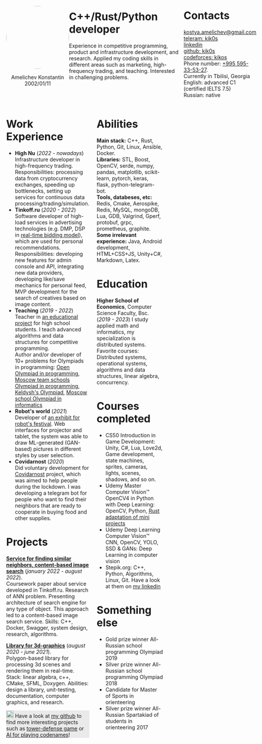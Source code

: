 <div style="margin: 40px 40px 0 40px;">
<div style="justify-content: space-around; display: flex; align-items: center;"> <div width=170px><img style="object-fit:cover; border-radius:70%; margin: 0 auto;" width=170px src="https://avatars.githubusercontent.com/u/20306967"><p style="text-align: center;">Amelichev Konstantin<br>2002/01/11</p></div>
<div style="padding-right: 10px;">

# C++/Rust/Python developer

<p style="width: 300px; padding-bottom: 45px;">
Experience in competitive programming, product and infrastructure development, and research. Applied my coding skills in different areas such as marketing, high-frequency trading, and teaching. Interested in challenging problems.
</p>
</div>
<div>

# Contacts

<p style="align-items: center;">

[<ins>kostya.amelichev@gmail.com</ins>](mailto:kostya.amelichev@gmail.com) <br>
[<ins>teleram: kik0s</ins>](https://t.me/kik0s) <br>
[<ins>linkedin</ins>](https://www.linkedin.com/in/konstantin-amelichev-66a546219/) <br>
[<ins>github: kik0s</ins>](https://github.com/kik0s) <br>
[<ins>codeforces: kikos</ins>](https://codeforces.com/profile/KiKoS) <br>
Phone number: <ins>+995 595-33-53-27</ins>.<br>
Currently in Tbilisi, Georgia<br>
English: advanced C1 (certified IELTS 7.5)<br>
Russian: native
</p>
</div>
</div>
<div style="justify-content: space-around; display: flex;">
<div style="padding-right: 20px;">

# Work Experience
* **High Nu** (_2022 - nowadays_) <br>
Infrastructure developer in high-frequency trading.<br>
Responsibilities: processing data from cryptocurrency exchanges, speeding up bottlenecks, setting up services for continuous data processing/trading/simulation.
* **Tinkoff.ru** (_2020 - 2022_) <br>
Software developer of high-load services in advertising technologies (e.g. DMP, DSP in [<ins>real-time bidding model</ins>](http://rtb-media.ru/wiki/)), which are used for personal recommendations. <br>
Responsibilities: developing new features for admin console and API, integrating new data providers, developing like/save mechanics for personal feed, MVP development for the search of creatives based on image content.
* **Teaching** (_2019 - 2022_) <br>
Teacher in [<ins>an educational project</ins>](https://fintech.tinkoff.ru/study/generation/algo/) for high school students. I teach advanced algorithms and data structures for competitive programming. <br>
Author and/or developer of 10+ problems for Olympiads in programming: [<ins>Open Olympiad in programming</ins>](https://olympiads.ru/zaoch), [<ins>Moscow team schools Olympiad in programming</ins>](https://olympiads.ru/team), [<ins>Keldysh's Olympiad</ins>](https://www.jroi.ru/), [<ins>Moscow school Olympiad in informatics</ins>](https://mos-inf.olimpiada.ru/)
* **Robot's world** (_2021_) <br>
Developer of [<ins>an exhibit for robot's festival</ins>](https://xn--80acbclsxybashnis9k.xn--p1ai/). Web interfaces for projector and tablet, the system was able to draw ML-generated (GAN-based) pictures in different styles by user selection.
* **Covidarnost** (_2020_) <br>
Did voluntary development for [<ins>Covidarnost</ins>](https://www.instagram.com/covidarnost/) project, which was aimed to help people during the lockdown. I was developing a telegram bot for people who want to find their neighbors that are ready to cooperate in buying food and other supplies.

# Projects

[<ins>**Service for finding similar neighbors, content-based image search**</ins>](https://github.com/kik0s/similarity-search-coursework) (_january 2022 - august 2022_). <br>
Coursework paper about service developed in Tinkoff.ru. Research of ANN problem. Presenting architecture of search engine for any type of object. This approach led to a content-based image search service. Skills: C++, Docker, Swagger, system design, research, algorithms.

[<ins>**Library for 3d-graphics**</ins>](https://github.com/kik0s/3d-framework) (_august 2020 - june 2021_). <br>
Polygon-based library for processing 3d scenes and rendering them in real-time. Stack: linear algebra, c++, CMake, SFML, Doxygen. Abilities: design a library, unit-testing, documentation, computer graphics, and research.

<p style="background-color:#eaeaea;margin:0;"> <img src="https://icon-library.com/images/important-icon-png/important-icon-png-21.jpg" width=20px></img> Have a look at <a href="https://github.com/kik0s"><ins>my github</ins></a> to find more interesting projects such as <a href="https://github.com/kik0s"><ins>tower-defense game</ins></a> or <a style="padding: 0;" href="https://github.com/kik0s"><ins>AI for playing codenames</ins></a>! </p>
</div>

<div style="float:right;" width=1000px>

# Abilities

**Main stack:**  C++, Rust, Python, Git, Linux, Ansible, Docker. <br>
**Libraries:** STL, Boost, OpenCV, serde, numpy, pandas, matplotlib, scikit-learn, pytorch, keras, flask, python-telegram-bot. <br>
**Tools, databeses, etc:** Redis, Cmake, Aerospike, Redis, MySQL, mongoDB, Lua, GDB, Valgrind, Gperf, protobuf, grpc, prometheus, graphite. <br>
**Some irrelevant experience:** Java, Android development, HTML+CSS+JS, Unity+C#, Markdown, Latex.

# Education

**Higher School of Economics**, Computer Science Faculty, Bsc. (_2019 - 2023_)
I study applied math and informatics, my specialization is distributed systems. Favorite courses: Distributed systems, operational systems, algorithms and data structures, linear algebra, concurrency.

# Courses completed
* CS50 Introduction in Game Development: Unity, C#, Lua, Love2d, Game development, state machines, sprites, cameras, lights, scenes, shadows, and so on.
* Udemy Master Computer Vision™ OpenCV4 in Python with Deep Learning: OpenCV, Python, [<ins>Rust adaptation of mini projects</ins>](https://github.com/kik0s/cv_projects)
* Udemy Deep Learning Computer Vision™ CNN, OpenCV, YOLO, SSD & GANs: Deep Learning in computer vision
* Stepik.org: C++, Python, Algorithms, Linux, Git. Have a look at them on [<ins>my linkedin</ins>](https://www.linkedin.com/in/konstantin-amelichev-66a546219/details/certifications/)

# Something else
* Gold prize winner All-Russian school programming Olympiad 2019
* Silver prize winner All-Russian school programming Olympiad 2018
* Candidate for Master of Sports in orienteering
* Silver prize winner All-Russian Spartakiad of students in orienteering 2017
</div></div></div>
